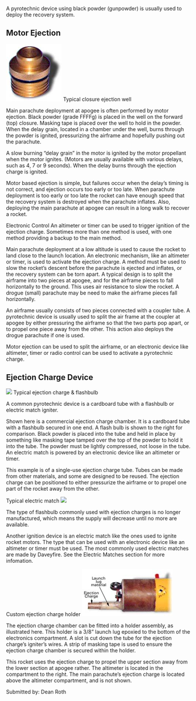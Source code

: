 A pyrotechnic device using black powder (gunpowder) is usually used to deploy the recovery system.

## Motor Ejection

![](/images/closure1.jpg)
Typical closure ejection well

Main parachute deployment at apogee is often performed by motor ejection. Black powder (grade FFFFg) is placed in the well on the forward (top) closure. Masking tape is placed over the well to hold in the powder. When the delay grain, located in a chamber under the well, burns through the powder is ignited, pressurizing the airframe and hopefully pushing out the parachute.

A slow burning “delay grain” in the motor is ignited by the motor propellant when the motor ignites. (Motors are usually available with various delays, such as 4, 7 or 9 seconds). When the delay burns through the ejection charge is ignited.

Motor based ejection is simple, but failures occur when the delay’s timing is not correct, and ejection occurs too early or too late. When parachute deployment is too early or too late the rocket can have enough speed that the recovery system is destroyed when the parachute inflates. Also, deploying the main parachute at apogee can result in a long walk to recover a rocket.

Electronic Control An altimeter or timer can be used to trigger ignition of the ejection charge. Sometimes more than one method is used, with one method providing a backup to the main method.

Main parachute deployment at a low altitude is used to cause the rocket to land close to the launch location. An electronic mechanism, like an altimeter or timer, is used to activate the ejection charge. A method must be used to slow the rocket’s descent before the parachute is ejected and inflates, or the recovery system can be torn apart. A typical design is to split the airframe into two pieces at apogee, and for the airframe pieces to fall horizontally to the ground. This uses air resistance to slow the rocket. A drogue (small) parachute may be need to make the airframe pieces fall horizontally.

An airframe usually consists of two pieces connected with a coupler tube. A pyrotechnic device is usually used to split the air frame at the coupler at apogee by either pressuring the airframe so that the two parts pop apart, or to propel one piece away from the other. This action also deploys the drogue parachute if one is used.

Motor ejection can be used to split the airframe, or an electronic device like altimeter, timer or radio control can be used to activate a pyrotechnic charge.

## Ejection Charge Device

![](/images/recovery_eject2.jpg)
Typical ejection charge & flashbulb

A common pyrotechnic device is a cardboard tube with a flashbulb or electric match igniter.

Shown here is a commercial ejection charge chamber. It is a cardboard tube with a flashbulb secured in one end. A flash bulb is shown to the right for comparison. Black powder is placed into the tube and held in place by something like masking tape tamped over the top of the powder to hold it into the tube. The powder must be lightly compressed, not loose in the tube. An electric match is powered by an electronic device like an altimeter or timer.

This example is of a single-use ejection charge tube. Tubes can be made from other materials, and some are designed to be reused. The ejection charge can be positioned to either pressurize the airframe or to propel one part of the rocket away from the other.

Typical electric match
![](/images/recovery_ematch2.jpg)

The type of flashbulb commonly used with ejection charges is no longer manufactured, which means the supply will decrease until no more are available.

Another ignition device is an electric match like the ones used to ignite rocket motors. The type that can be used with an electronic device like an altimeter or timer must be used. The most commonly used electric matches are made by Daveyfire. See the Electric Matches section for more infomation.

Custom ejection charge holder
![](/images/recovery_eject3.jpg)

The ejection charge chamber can be fitted into a holder assembly, as illustrated here. This holder is a 3/8” launch lug epoxied to the bottom of the electronics compartment. A slot is cut down the tube for the ejection charge’s igniter’s wires. A strip of masking tape is used to ensure the ejection charge chamber is secured within the holder.

This rocket uses the ejection charge to propel the upper section away from the lower section at apogee rather. The altimeter is located in the compartment to the right. The main parachute’s ejection charge is located above the altimeter compartment, and is not shown.

Submitted by: Dean Roth
